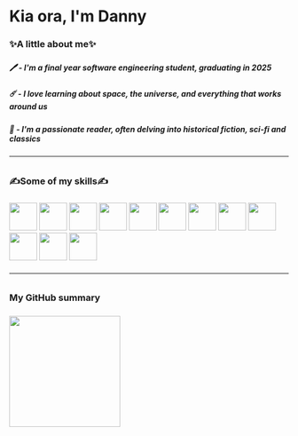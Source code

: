 # Kia ora, I'm Danny
<h3>✨A little about me✨<h3/>

<h5>🖊️ - I'm a final year software engineering student, graduating in 2025<h5/> 
<h5>☄️ - I love learning about space, the universe, and everything that works around us<h5/>
<h5>📖 - I'm a passionate reader, often delving into historical fiction, sci-fi and classics<h5/>
<h6><hr/><h6/>

<h3>✍️Some of my skills✍️<h3/>

  <img width=50px src="https://cdn.jsdelivr.net/gh/devicons/devicon/icons/java/java-original.svg"/>
  <img width=50px src="https://cdn.jsdelivr.net/gh/devicons/devicon@latest/icons/python/python-original.svg" />
  <img width=50px src="https://cdn.jsdelivr.net/gh/devicons/devicon@latest/icons/react/react-original.svg" />
  <img width=50px src="https://cdn.jsdelivr.net/gh/devicons/devicon@latest/icons/typescript/typescript-original.svg" /> 
  <img width=50px src="https://cdn.jsdelivr.net/gh/devicons/devicon@latest/icons/javascript/javascript-original.svg" />
  <img width=50px src="https://cdn.jsdelivr.net/gh/devicons/devicon@latest/icons/css3/css3-original.svg" />
  <img width=50px src="https://cdn.jsdelivr.net/gh/devicons/devicon@latest/icons/c/c-original.svg" />
  <img width=50px src="https://cdn.jsdelivr.net/gh/devicons/devicon@latest/icons/csharp/csharp-original.svg" />
  <img width=50px src="https://cdn.jsdelivr.net/gh/devicons/devicon@latest/icons/cypressio/cypressio-original.svg" />
  <img width=50px src="https://cdn.jsdelivr.net/gh/devicons/devicon@latest/icons/docker/docker-original.svg" />
  <img width=50px src="https://cdn.jsdelivr.net/gh/devicons/devicon@latest/icons/googlecloud/googlecloud-original.svg" />
  <img width=50px src="https://cdn.jsdelivr.net/gh/devicons/devicon@latest/icons/blender/blender-original.svg" />
  <h6><hr/><h6/>

<h3>My GitHub summary<h3/>
  <img src="https://github-readme-stats.vercel.app/api/top-langs/?username=danvsn5&layout=compact&theme=midnight-purple" height="200">
